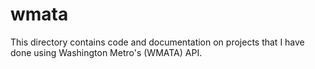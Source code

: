 # wmata

This directory contains code and documentation on projects that I have done using Washington Metro's (WMATA) API.
